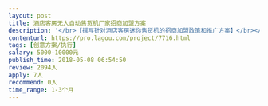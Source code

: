 ```yaml
---                
layout: post       
title: 酒店客房无人自动售货机厂家招商加盟方案           
description: '</br>【撰写针对酒店客房迷你售货机的招商加盟政策和推广方案】</br></br>需要一份详细完整的项目加盟方案，包括加盟流程、加盟模式、代理政策等内容。</br></br>【项目产品资料】：魔便利酒店机是一种微型智能自动售货机，放在酒店宾馆客房，无人自助售卖成人用品、情趣用品。给酒店客人提供更优质的入住体验，提高了酒店入住率及回头率，免费为酒店客房安装售货机，"互赢"分成模式提高酒店效益。同时保护了住客购买产品的隐私，避免了客人到前台结账时所遇到的尴尬。</br></br>【一、项目特点】</br>酒店客房专用智能售货机，机身小，轻便易于安放；投资小，风险低回报高；支持微信支付宝扫码支付，轻松便捷；专属智能云后台管理系统，账务流水一目了然；无人人工、无需管理、无需房租，真正的一次性投资，终身获利。</br></br>【二、主要功能】</br>智能销售支付系统：微信/支付宝扫描商品二维码，酒店客房内自助下单支付，足不出户，即购即得即享。</br>售货自助检测系统：专属云后台，随时随地了解货品销售信息和酒店机运行状态，补换货统一检测管理。</br>货品详情展示系统：扫描商品二维码，既可完成支付，亦可通过移动端查看商品详情和评价信息等。</br>独有灯光感应系统：根据客人进店后的移动距离，自动感应识别，LED灯光缓慢变化由暗至亮，唤起注意。</br>智能数据管理系统：通过后台可查询、统计、核算订单信息和货品销售信息，货品流水信息一目了然。</br>组合搭配展示系统：不同大小的格子，适合罐装、瓶装、盒装、软包装，最低成本可售卖最多情趣商品。</br></br>【三、参考产品】</br>关于酒店客房无人自动售货机产品和项目，可以参考魔便利酒店机官方网站http://www.mobianli.com/ 内容比较全面，请酌情参考使用。</br>如果需要用到其他资料，可以联系我说明具体范围，我这里有酒店客房售货机行业内的大量资料，酒店自动售货机各个厂家、品牌的相关文档数据等。也有一些其他公司的招商加盟方案政策，但是都不太理想，我们公司酒店自动售货机项目投资比较大，有着长期的发展规划，需要一份更完善的方案。</br></br>【四、人员要求】</br>有严禁的逻辑和丰富的写作经验，最好有一些合同审核编辑方面的从业经历，了解法律方面的相关规定。</br>要求内容针对酒店客房售货机制定，尤其是涉及到的法律条款细节完善，不可以存在空白和漏洞。</br>'     
contenturl: https://pro.lagou.com/project/7716.html      
tags: [创意方案/执行]            
salary: 5000-10000元          
publish_time: 2018-05-08 06:54:50         
review: 2094人                   
apply: 7人                   
recommend: 0人                   
time_range: 1-3个月              
---                 
```

